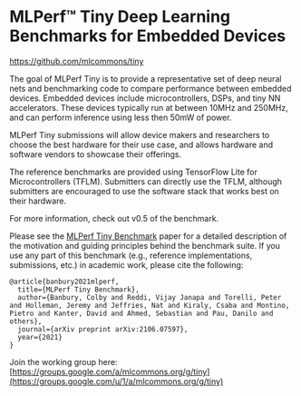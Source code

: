 # MLPerf™ Tiny Deep Learning Benchmarks for Embedded Devices

<https://github.com/mlcommons/tiny>

The goal of MLPerf Tiny is to provide a representative set of deep neural nets
and benchmarking code to compare performance between embedded devices. Embedded
devices include microcontrollers, DSPs, and tiny NN accelerators.  These devices
typically run at between 10MHz and 250MHz, and can perform inference using less
then 50mW of power.

MLPerf Tiny submissions will allow device makers and researchers to choose the
best hardware for their use case, and allows hardware and software vendors to showcase their
offerings.

The reference benchmarks are provided using TensorFlow Lite for Microcontrollers (TFLM).
Submitters can directly use the TFLM, although submitters are encouraged to use the software stack that works best on their hardware.

For more information, check out v0.5 of the benchmark.

Please see the [MLPerf Tiny Benchmark](https://arxiv.org/pdf/2106.07597.pdf) paper for a detailed description of the motivation and guiding principles behind the benchmark suite. If you use any part of this benchmark (e.g., reference implementations, submissions, etc.) in academic work, please cite the following:

```
@article{banbury2021mlperf,
  title={MLPerf Tiny Benchmark},
  author={Banbury, Colby and Reddi, Vijay Janapa and Torelli, Peter and Holleman, Jeremy and Jeffries, Nat and Kiraly, Csaba and Montino, Pietro and Kanter, David and Ahmed, Sebastian and Pau, Danilo and others},
  journal={arXiv preprint arXiv:2106.07597},
  year={2021}
}
```

Join the working group here: [https://groups.google.com/a/mlcommons.org/g/tiny](https://groups.google.com/u/1/a/mlcommons.org/g/tiny)
